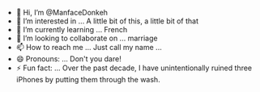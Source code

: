 - 👋 Hi, I’m @ManfaceDonkeh
- 👀 I’m interested in ... A little bit of this, a little bit of that
- 🌱 I’m currently learning ... French
- 💞️ I’m looking to collaborate on ... marriage  
- 📫 How to reach me ... Just call my name ...
- 😄 Pronouns: ... Don't you dare!
- ⚡ Fun fact: ... Over the past decade, I have unintentionally ruined three iPhones by putting them through the wash.

<!---
ManfaceDonkeh/ManfaceDonkeh is a ✨ special ✨ repository because its `README.md` (this file) appears on your GitHub profile.
You can click the Preview link to take a look at your changes.
--->
